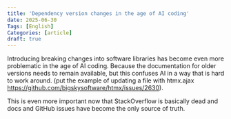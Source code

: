 ```yaml
---
title: 'Dependency version changes in the age of AI coding'
date: 2025-06-30
Tags: [English]
Categories: [article]
draft: true
---
```


Introducing breaking changes into software libraries has become even more problematic in the age of AI coding.
Because the documentation for older versions needs to remain available, but this confuses AI in a way that is hard to work around.
(put the example of updating a file with htmx.ajax https://github.com/bigskysoftware/htmx/issues/2630).

This is even more important now that StackOverflow is basically dead and docs and GitHub issues have become the only source of truth.